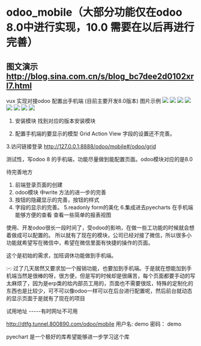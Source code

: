 # odoo_mobile（大部分功能仅在odoo 8.0中进行实现，10.0 需要在以后再进行完善）
## 图文演示 http://blog.sina.com.cn/s/blog_bc7dee2d0102xrl7.html
vux 实现对接odoo 配置出手机端 (目前主要开发8.0版本)
图片示例
![](https://github.com/gilbert-yuan/odoo_mobile/blob/8.0/mobile/description/QQ20180629-101702.png)
![](https://github.com/gilbert-yuan/odoo_mobile/blob/8.0/mobile/description/QQ20180629-101646.png)
![](https://github.com/gilbert-yuan/odoo_mobile/blob/8.0/mobile/description/QQ20180629-101742.png)
![](https://github.com/gilbert-yuan/odoo_mobile/blob/8.0/mobile/description/2018-07-23%2017.23.37.gif)
![](https://github.com/gilbert-yuan/odoo_mobile/blob/8.0/mobile/description/2018-07-23%2017.27.12.gif)
![](https://github.com/gilbert-yuan/odoo_mobile/blob/8.0/mobile/description/2018-07-23%2017.27.47.gif)
![](https://github.com/gilbert-yuan/odoo_mobile/blob/8.0/mobile/description/2018-07-23%2017.31.17.gif)
![](https://github.com/gilbert-yuan/odoo_mobile/blob/8.0/mobile/description/2018-07-23%2017.30.40.gif)
1. 安装模块
  找到对应的版本安装模块
    
2. 配置手机端的要显示的模型 Grid Action View
   字段的设置还不完善。
   
3.访问链接登录 http://127.0.0.1:8888/odoo/mobile#/odoo/grid
  
测试性，写odoo 8 的手机端，功能尽量做到能配置页面。odoo模块对应的是8.0

待完善地方

1. 前端登录页面的创建
2. odoo模块 中write 方法的进一步的完善
3. 按钮的隐藏显示的完善，按钮的样式
4. 字段的显示的完善。
5.readonly form的美化
6.集成进去pyecharts 在手机端能够方便的查看 查看一些简单的报表视图

使用、开发odoo很长一段时间了，受odoo的影响，在做一些工功能的时候就会想着做成可以配置的。
所以就有了现在的模块，公司已经对接了微信，所以很多小功能就希望写在微信中，希望在微信里面有快捷的操作的页面。

这个是初始的需求，加班调休功能做到手机端。

:-: 过了几天居然又要求加一个报销功能，也要加到手机端。于是就在想能加到手机端当然是很棒的呀，很方便，但是写的时候却是很痛苦，每个页面都要手动的写太麻烦了，因为是erp类的给内部员工用的，页面也不需要很炫，特殊的定制化的东西也是比较少，可不可以像odoo一样可以在后台进行配置呢，然后前台就动态的显示页面于是就有了现在的项目


试用地址 -----有时网址不可用

http://dtfg.tunnel.800890.com/odoo/mobile
用户名: demo 密码： demo

pyechart 是一个极好的库希望能够进一步学习这个库

